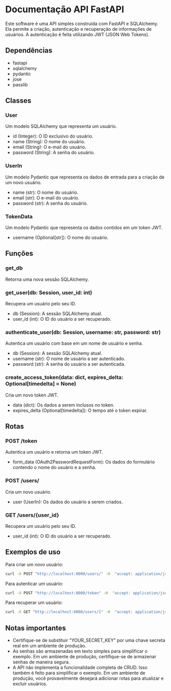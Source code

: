 # Documentação API FastAPI

Este software é uma API simples construída com FastAPI e SQLAlchemy. Ela permite a criação, autenticação e recuperação de informações de usuários. A autenticação é feita utilizando JWT (JSON Web Tokens).

## Dependências

- fastapi
- sqlalchemy
- pydantic
- jose
- passlib

## Classes

### User

Um modelo SQLAlchemy que representa um usuário.

- id (Integer): O ID exclusivo do usuário.
- name (String): O nome do usuário.
- email (String): O e-mail do usuário.
- password (String): A senha do usuário.

### UserIn

Um modelo Pydantic que representa os dados de entrada para a criação de um novo usuário.

- name (str): O nome do usuário.
- email (str): O e-mail do usuário.
- password (str): A senha do usuário.

### TokenData

Um modelo Pydantic que representa os dados contidos em um token JWT.

- username (Optional[str]): O nome do usuário.

## Funções

### get_db

Retorna uma nova sessão SQLAlchemy.

### get_user(db: Session, user_id: int)

Recupera um usuário pelo seu ID.

- db (Session): A sessão SQLAlchemy atual.
- user_id (int): O ID do usuário a ser recuperado.

### authenticate_user(db: Session, username: str, password: str)

Autentica um usuário com base em um nome de usuário e senha.

- db (Session): A sessão SQLAlchemy atual.
- username (str): O nome de usuário a ser autenticado.
- password (str): A senha do usuário a ser autenticada.

### create_access_token(data: dict, expires_delta: Optional[timedelta] = None)

Cria um novo token JWT.

- data (dict): Os dados a serem inclusos no token.
- expires_delta (Optional[timedelta]): O tempo até o token expirar.

## Rotas

### POST /token

Autentica um usuário e retorna um token JWT.

- form_data (OAuth2PasswordRequestForm): Os dados do formulário contendo o nome do usuário e a senha.

### POST /users/

Cria um novo usuário.

- user (UserIn): Os dados do usuário a serem criados.

### GET /users/{user_id}

Recupera um usuário pelo seu ID.

- user_id (int): O ID do usuário a ser recuperado.

## Exemplos de uso

Para criar um novo usuário:

```bash
curl -X POST "http://localhost:8000/users/" -H  "accept: application/json" -H  "Content-Type: application/json" -d "{\"name\":\"user1\",\"email\":\"user1@example.com\",\"password\":\"password1\"}"
```

Para autenticar um usuário:

```bash
curl -X POST "http://localhost:8000/token" -H  "accept: application/json" -H  "Content-Type: application/x-www-form-urlencoded" -d "username=user1&password=password1"
```

Para recuperar um usuário:

```bash
curl -X GET "http://localhost:8000/users/1" -H  "accept: application/json"
```

## Notas importantes

- Certifique-se de substituir "YOUR_SECRET_KEY" por uma chave secreta real em um ambiente de produção.
- As senhas são armazenadas em texto simples para simplificar o exemplo. Em um ambiente de produção, certifique-se de armazenar senhas de maneira segura.
- A API não implementa a funcionalidade completa de CRUD. Isso também é feito para simplificar o exemplo. Em um ambiente de produção, você provavelmente desejará adicionar rotas para atualizar e excluir usuários.